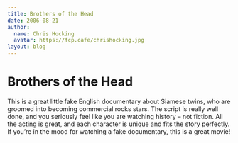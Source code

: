 ```yaml
---
title: Brothers of the Head
date: 2006-08-21
author:
  name: Chris Hocking
  avatar: https://fcp.cafe/chrishocking.jpg
layout: blog
---
```

# Brothers of the Head

This is a great little fake English documentary about Siamese twins, who are groomed into becoming commercial rocks stars. The script is really well done, and you seriously feel like you are watching history – not fiction. All the acting is great, and each character is unique and fits the story perfectly. If you’re in the mood for watching a fake documentary, this is a great movie!